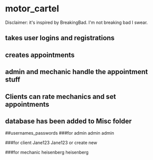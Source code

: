# motor_cartel
Disclaimer: it's inspired by BreakingBad. I'm not breaking bad I swear.

## takes user logins and registrations 
## creates appointments 
## admin and mechanic handle the appointment stuff
## Clients can rate mechanics and set appointments 
## database has been added to Misc folder

##usernames_passwords
###for admin
admin admin 

###for client
Jane123 Jane123
or create new

###for mechanic
heisenberg heisenberg
